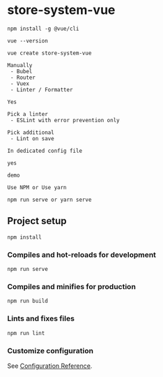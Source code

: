 # store-system-vue
```
npm install -g @vue/cli

vue --version

vue create store-system-vue

Manually
 - Bubel
 - Router
 - Vuex
 - Linter / Formatter

Yes

Pick a linter
 - ESLint with error prevention only

Pick additional
 - Lint on save

In dedicated config file

yes 

demo

Use NPM or Use yarn

npm run serve or yarn serve
```

## Project setup
```
npm install
```

### Compiles and hot-reloads for development
```
npm run serve
```

### Compiles and minifies for production
```
npm run build
```

### Lints and fixes files
```
npm run lint
```

### Customize configuration
See [Configuration Reference](https://cli.vuejs.org/config/).
